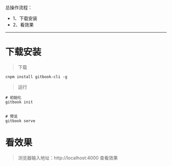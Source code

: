总操作流程：
- 1、下载安装
- 2、看效果

***

# 下载安装

> 下载

```
cnpm install gitbook-cli -g
```

> 运行
```shell
# 初始化
gitbook init


# 预览
gitbook serve
```

# 看效果

> 浏览器输入地址：http://localhost:4000 查看效果


